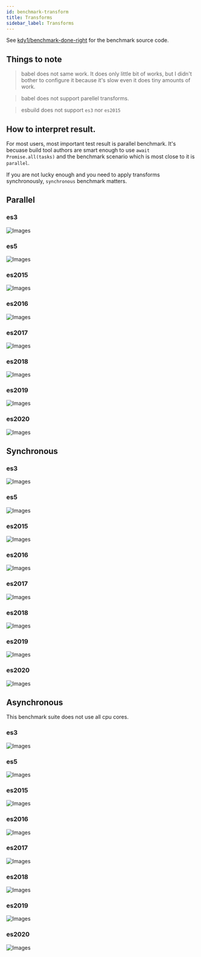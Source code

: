 ```yaml
---
id: benchmark-transform
title: Transforms
sidebar_label: Transforms
---
```


See [kdy1/benchmark-done-right](https://github.com/kdy1/benchmark-done-right) for the benchmark source code.

## Things to note

> babel does not same work. It does only little bit of works, but I didn't bother to configure it because it's slow even it does tiny amounts of work.

> babel does not support parellel transforms.

> esbuild does not support `es3` nor `es2015`

## How to interpret result.

For most users, most important test result is parallel benchmark.
It's becuase build tool authors are smart enough to use `await Promise.all(tasks)` and the benchmark scenario which is most close to it is `parallel`.

If you are not lucky enough and you need to apply transforms synchronously, `synchronous` benchmark matters.

## Parallel

### es3

![Images](https://raw.githubusercontent.com/kdy1/benchmark-done-right/main/images/transform/parallel/es3.png)

### es5

![Images](https://raw.githubusercontent.com/kdy1/benchmark-done-right/main/images/transform/parallel/es5.png)

### es2015

![Images](https://raw.githubusercontent.com/kdy1/benchmark-done-right/main/images/transform/parallel/es2015.png)

### es2016

![Images](https://raw.githubusercontent.com/kdy1/benchmark-done-right/main/images/transform/parallel/es2016.png)

### es2017

![Images](https://raw.githubusercontent.com/kdy1/benchmark-done-right/main/images/transform/parallel/es2017.png)

### es2018

![Images](https://raw.githubusercontent.com/kdy1/benchmark-done-right/main/images/transform/parallel/es2018.png)

### es2019

![Images](https://raw.githubusercontent.com/kdy1/benchmark-done-right/main/images/transform/parallel/es2019.png)

### es2020

![Images](https://raw.githubusercontent.com/kdy1/benchmark-done-right/main/images/transform/parallel/es2020.png)

## Synchronous

### es3

![Images](https://raw.githubusercontent.com/kdy1/benchmark-done-right/main/images/transform/sync/es3.png)

### es5

![Images](https://raw.githubusercontent.com/kdy1/benchmark-done-right/main/images/transform/sync/es5.png)

### es2015

![Images](https://raw.githubusercontent.com/kdy1/benchmark-done-right/main/images/transform/sync/es2015.png)

### es2016

![Images](https://raw.githubusercontent.com/kdy1/benchmark-done-right/main/images/transform/sync/es2016.png)

### es2017

![Images](https://raw.githubusercontent.com/kdy1/benchmark-done-right/main/images/transform/sync/es2017.png)

### es2018

![Images](https://raw.githubusercontent.com/kdy1/benchmark-done-right/main/images/transform/sync/es2018.png)

### es2019

![Images](https://raw.githubusercontent.com/kdy1/benchmark-done-right/main/images/transform/sync/es2019.png)

### es2020

![Images](https://raw.githubusercontent.com/kdy1/benchmark-done-right/main/images/transform/sync/es2020.png)

## Asynchronous

This benchmark suite does not use all cpu cores.

### es3

![Images](https://raw.githubusercontent.com/kdy1/benchmark-done-right/main/images/transform/async/es3.png)

### es5

![Images](https://raw.githubusercontent.com/kdy1/benchmark-done-right/main/images/transform/async/es5.png)

### es2015

![Images](https://raw.githubusercontent.com/kdy1/benchmark-done-right/main/images/transform/async/es2015.png)

### es2016

![Images](https://raw.githubusercontent.com/kdy1/benchmark-done-right/main/images/transform/async/es2016.png)

### es2017

![Images](https://raw.githubusercontent.com/kdy1/benchmark-done-right/main/images/transform/async/es2017.png)

### es2018

![Images](https://raw.githubusercontent.com/kdy1/benchmark-done-right/main/images/transform/async/es2018.png)

### es2019

![Images](https://raw.githubusercontent.com/kdy1/benchmark-done-right/main/images/transform/async/es2019.png)

### es2020

![Images](https://raw.githubusercontent.com/kdy1/benchmark-done-right/main/images/transform/async/es2020.png)
